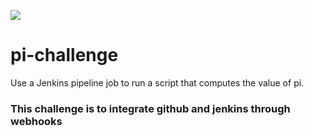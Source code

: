 <a href='http://ec2-3-23-163-152.us-east-2.compute.amazonaws.com/job/pi-challenge/'><img src='http://ec2-3-23-163-152.us-east-2.compute.amazonaws.com/buildStatus/icon?job=pi-challenge'></a>

# pi-challenge

Use a Jenkins pipeline job to run a script that computes the value of pi.

### This challenge is to integrate github and jenkins through webhooks
